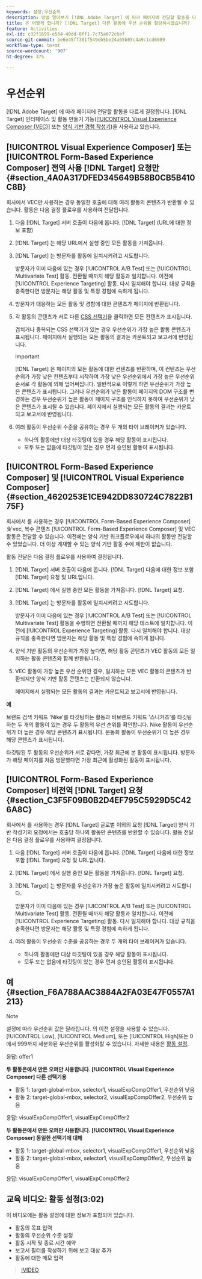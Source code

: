 ```yaml
---
keywords: 설정;우선순위
description: 방법 알아보기 [!DNL Adobe Target] 에 따라 페이지에 전달할 활동을 다르게 결정합니다. [!DNL Target] 사용 중인 활동 만들기 기능과 인터페이스입니다.
title: 은 어떻게 합니까? [!DNL Target] 다른 활동에 우선 순위를 할당하시겠습니까?
feature: Activities
exl-id: c32f1699-e564-40dd-8ff1-7c75a672c6ef
source-git-commit: be6e45ff301f549eb5be24a65b05c4a9c1cd6089
workflow-type: tm+mt
source-wordcount: '907'
ht-degree: 37%

---
```


# 우선순위

[!DNL Adobe Target] 에 따라 페이지에 전달할 활동을 다르게 결정합니다. [!DNL Target] 인터페이스 및 활동 만들기 기능([[!UICONTROL Visual Experience Composer (VEC)]](/help/main/c-experiences/c-visual-experience-composer/visual-experience-composer.md) 또는 [양식 기반 경험 작성기](/help/main/c-experiences/form-experience-composer.md))을 사용하고 있습니다.

## [!UICONTROL Visual Experience Composer] 또는 [!UICONTROL Form-Based Experience Composer] 전역 사용 [!DNL Target] 요청만 {#section_4A0A317DFED345649B58B0CB5B410C8B}

회사에서 VEC만 사용하는 경우 동일한 호출에 대해 여러 활동의 콘텐츠가 반환될 수 있습니다. 활동은 다음 결정 플로우를 사용하여 전달됩니다.

1. 다음 [!DNL Target] 서버 호출이 다음에 옵니다. [!DNL Target] (URL에 대한 정보 포함)
1. [!DNL Target] 는 해당 URL에서 실행 중인 모든 활동을 가져옵니다.
1. [!DNL Target] 는 방문자를 활동에 일치시키려고 시도합니다.

   방문자가 이미 다음에 있는 경우 [!UICONTROL A/B Test] 또는 [!UICONTROL Multivariate Test] 활동. 전환될 때까지 해당 활동과 일치합니다. 이전에 [!UICONTROL Experience Targeting] 활동. 다시 일치해야 합니다. 대상 규칙을 충족한다면 방문자는 해당 활동 및 특정 경험에 속하게 됩니다.

1. 방문자가 대응하는 모든 활동 및 경험에 대한 콘텐츠가 페이지에 반환됩니다.
1. 각 활동의 콘텐츠가 서로 다른 [CSS 선택기](/help/main/c-experiences/c-visual-experience-composer/vec-selectors.md#concept_4EB7663E255F439B8D24079D23479337)을 클릭하면 모든 컨텐츠가 표시됩니다.

   겹치거나 중복되는 CSS 선택기가 있는 경우 우선순위가 가장 높은 활동 콘텐츠가 표시됩니다. 페이지에서 실행되는 모든 활동의 결과는 카운트되고 보고서에 반영됩니다.

   >[!IMPORTANT]
   >
   >[!DNL Target] 은 페이지의 모든 활동에 대한 컨텐츠를 반환하며, 이 컨텐츠는 우선순위가 가장 낮은 컨텐츠부터 시작하여 가장 낮은 우선순위에서 가장 높은 우선순위 순서로 각 활동에 의해 덮어써집니다. 일반적으로 이렇게 하면 우선순위가 가장 높은 콘텐츠가 표시됩니다. 그러나 우선순위가 낮은 활동이 페이지의 DOM 구조를 변경하는 경우 우선순위가 높은 활동이 페이지 구조를 인식하지 못하여 우선순위가 낮은 콘텐츠가 표시될 수 있습니다. 페이지에서 실행되는 모든 활동의 결과는 카운트되고 보고서에 반영됩니다.

1. 여러 활동이 우선순위 수준을 공유하는 경우 두 개의 타이 브레이커가 있습니다.

   * 하나의 활동에만 대상 타깃팅이 있을 경우 해당 활동이 표시됩니다.
   * 모두 또는 없음에 타깃팅이 있는 경우 먼저 승인된 활동이 표시됩니다.

## [!UICONTROL Form-Based Experience Composer] 및 [!UICONTROL Visual Experience Composer] {#section_4620253E1CE942DD830724C7822B175F}

회사에서 를 사용하는 경우 [!UICONTROL Form-Based Experience Composer] *및* vec, 복수 콘텐츠 [!UICONTROL Form-Based Experience Composer] 및 VEC 활동은 전달할 수 있습니다. 이전에는 양식 기반 워크플로우에서 하나의 활동만 전달할 수 있었습니다. 더 이상 게재할 수 있는 양식 기반 활동 수에 제한이 없습니다.

활동 전달은 다음 결정 플로우를 사용하여 결정됩니다.

1. [!DNL Target] 서버 호출이 다음에 옵니다. [!DNL Target] 다음에 대한 정보 포함 [!DNL Target] 요청 및 URL입니다.
1. [!DNL Target] 에서 실행 중인 모든 활동을 가져옵니다. [!DNL Target] 요청.
1. [!DNL Target] 는 방문자를 활동에 일치시키려고 시도합니다.

   방문자가 이미 다음에 있는 경우 [!UICONTROL A/B Test] 또는 [!UICONTROL Multivariate Test] 활동을 수행하면 전환될 때까지 해당 테스트에 일치합니다. 이전에 [!UICONTROL Experience Targeting] 활동. 다시 일치해야 합니다. 대상 규칙을 충족한다면 방문자는 해당 활동 및 특정 경험에 속하게 됩니다.

1. 양식 기반 활동의 우선순위가 가장 높다면, 해당 활동 콘텐츠가 VEC 활동의 모든 일치하는 활동 콘텐츠와 함께 반환됩니다.
1. VEC 활동이 가장 높은 우선 순위인 경우, 일치하는 모든 VEC 활동의 콘텐츠가 반환되지만 양식 기반 활동 콘텐츠는 반환되지 않습니다.

   페이지에서 실행되는 모든 활동의 결과는 카운트되고 보고서에 반영됩니다.

**예**

브랜드 검색 키워드 &#39;Nike&#39;를 타깃팅하는 활동과 비브랜드 키워드 &#39;스니커즈&#39;를 타깃팅하는 두 개의 활동이 있는 경우 두 활동의 우선 순위를 확인합니다. Nike 활동이 우선순위가 더 높은 경우 해당 콘텐츠가 표시됩니다. 운동화 활동이 우선순위가 더 높은 경우 해당 콘텐츠가 표시됩니다.

타깃팅된 두 활동의 우선순위가 서로 같다면, 가장 최근에 본 활동이 표시됩니다. 방문자가 해당 페이지를 처음 방문했다면 가장 최근에 활성화된 활동이 표시됩니다.

## [!UICONTROL Form-Based Experience Composer] 비전역 [!DNL Target] 요청 {#section_C3F5F09B0B2D4EF795C5929D5C426A8C}

회사에서 를 사용하는 경우 [!DNL Target] 글로벌 이외의 요청 [!DNL Target] 양식 기반 작성기의 요청에서는 호출당 하나의 활동만 콘텐츠를 반환할 수 있습니다. 활동 전달은 다음 결정 플로우를 사용하여 결정됩니다.

1. 다음 [!DNL Target] 서버 호출이 다음에 옵니다. [!DNL Target] 다음에 대한 정보 포함 [!DNL Target] 요청 및 URL입니다.
1. [!DNL Target] 에서 실행 중인 모든 활동을 가져옵니다. [!DNL Target] 요청.
1. [!DNL Target] 는 방문자를 우선순위가 가장 높은 활동에 일치시키려고 시도합니다.

   방문자가 이미 다음에 있는 경우 [!UICONTROL A/B Test] 또는 [!UICONTROL Multivariate Test] 활동. 전환될 때까지 해당 활동과 일치합니다. 이전에 [!UICONTROL Experience Targeting] 활동. 다시 일치해야 합니다. 대상 규칙을 충족한다면 방문자는 해당 활동 및 특정 경험에 속하게 됩니다.

1. 여러 활동이 우선순위 수준을 공유하는 경우 두 개의 타이 브레이커가 있습니다.

   * 하나의 활동에만 대상 타깃팅이 있을 경우 해당 활동이 표시됩니다.
   * 모두 또는 없음에 타깃팅이 있는 경우 먼저 승인된 활동이 표시됩니다.

## 예 {#section_F6A788AAC3884A2FA03E47F0557A1213}

>[!NOTE]
>
>설정에 따라 우선순위 값은 달라집니다. 의 이전 설정을 사용할 수 있습니다. [!UICONTROL Low], [!UICONTROL Medium], 또는 [!UICONTROL High]또는 0에서 999까지 세분화된 우선순위를 활성화할 수 있습니다. 자세한 내용은 [활동 설정](/help/main/c-activities/activity-settings.md#task_C6B2FF8374724933BE79A83549B9CD02).

응답: offer1

**두 활동은에서 만든 오퍼만 사용합니다. [!UICONTROL Visual Experience Composer] 다른 선택기용**

* 활동 1: target-global-mbox, selector1, visualExpCompOffer1, 우선순위 낮음
* 활동 2: target-global-mbox, selector2, visualExpCompOffer2, 우선순위 높음

응답: visualExpCompOffer1, visualExpCompOffer2

**두 활동은에서 만든 오퍼만 사용합니다. [!UICONTROL Visual Experience Composer] 동일한 선택기에 대해**

* 활동 1: target-global-mbox, selector1, visualExpCompOffer1, 우선순위 낮음
* 활동 2: target-global-mbox, selector1, visualExpCompOffer2, 우선순위 높음

응답: visualExpCompOffer1, visualExpCompOffer2

## 교육 비디오: 활동 설정(3:02)

이 비디오에는 활동 설정에 대한 정보가 포함되어 있습니다.

* 활동의 목표 입력
* 활동의 우선순위 수준 설정
* 활동 시작 및 종료 시간 예약
* 보고서 필터를 작성하기 위해 보고 대상 추가
* 활동에 대한 메모 입력

>[!VIDEO](https://video.tv.adobe.com/v/17381)
